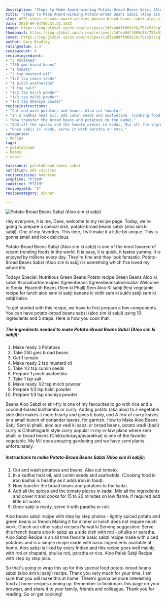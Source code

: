```yaml
---
description: "Steps to Make Award-winning Potato-Broad Beans Sabzi (Aloo sim ki sabji)"
title: "Steps to Make Award-winning Potato-Broad Beans Sabzi (Aloo sim ki sabji)"
slug: 4531-steps-to-make-award-winning-potato-broad-beans-sabzi-aloo-sim-ki-sabji
date: 2020-09-04T06:31:33.153Z
image: https://img-global.cpcdn.com/recipes/c1dfea0dff069c58/751x532cq70/potato-broad-beans-sabzi-aloo-sim-ki-sabji-recipe-main-photo.jpg
thumbnail: https://img-global.cpcdn.com/recipes/c1dfea0dff069c58/751x532cq70/potato-broad-beans-sabzi-aloo-sim-ki-sabji-recipe-main-photo.jpg
cover: https://img-global.cpcdn.com/recipes/c1dfea0dff069c58/751x532cq70/potato-broad-beans-sabzi-aloo-sim-ki-sabji-recipe-main-photo.jpg
author: Gary Bradley
ratingvalue: 3.3
reviewcount: 8
recipeingredient:
- "3 Potatoes"
- "250 gms broad beans"
- "1 tomato"
- "2 tsp mustard oil"
- "1/2 tsp cumin seeds"
- "1 pinch asafoetida"
- "1 tsp salt"
- "1/2 tsp mirch powder"
- "1/3 tsp haldi powder"
- "1/3 tsp dhaniya powder"
recipeinstructions:
- "Cut and wash potatoes and beans. Also cut tomato."
- "In a kadhai heat oil, add cumin seeds and asafoetida. (Cooking food in iron kadhai is healthy as it adds iron in food)."
- "Now transfer the broad beans and potatoes to the kadai."
- "Add all the spices and the tomato pieces in kadai. Mix all the ingredients and cover it and cooks for 15 to 20 minutes on low flame. If required add little bit water."
- "Once sabji is ready, serve it with paratha or roti."
categories:
- Recipe
tags:
- potatobroad
- beans
- sabzi

katakunci: potatobroad beans sabzi 
nutrition: 265 calories
recipecuisine: American
preptime: "PT30M"
cooktime: "PT31M"
recipeyield: "1"
recipecategory: Dinner

---
```



![Potato-Broad Beans Sabzi (Aloo sim ki sabji)](https://img-global.cpcdn.com/recipes/c1dfea0dff069c58/751x532cq70/potato-broad-beans-sabzi-aloo-sim-ki-sabji-recipe-main-photo.jpg)

Hey everyone, it is me, Dave, welcome to my recipe page. Today, we're going to prepare a special dish, potato-broad beans sabzi (aloo sim ki sabji). One of my favorites. This time, I will make it a little bit unique. This is gonna smell and look delicious.

Potato-Broad Beans Sabzi (Aloo sim ki sabji) is one of the most favored of recent trending foods in the world. It is easy, it is quick, it tastes yummy. It is enjoyed by millions every day. They're fine and they look fantastic. Potato-Broad Beans Sabzi (Aloo sim ki sabji) is something which I've loved my whole life.

Todays Special: Nutritious Green Beans Potato recipe Green Beans Aloo ki sabzi #soniabartonrecipes #greenbeans #greenbeansalookisabzi Welcome to Sonia. Hyacinth Beans (Sem ki Phali) Sem Aloo Ki sabji Best vegetable recipe for lunch aloo sem ki sabji banane ki vidhi sem ki sukhi sabji sem ki sabji kaise.


To get started with this recipe, we have to first prepare a few components. You can have potato-broad beans sabzi (aloo sim ki sabji) using 10 ingredients and 5 steps. Here is how you cook that.

<!--inarticleads1-->

##### The ingredients needed to make Potato-Broad Beans Sabzi (Aloo sim ki sabji):

1. Make ready 3 Potatoes
1. Take 250 gms broad beans
1. Get 1 tomato
1. Make ready 2 tsp mustard oil
1. Take 1/2 tsp cumin seeds
1. Prepare 1 pinch asafoetida
1. Take 1 tsp salt
1. Make ready 1/2 tsp mirch powder
1. Prepare 1/3 tsp haldi powder
1. Prepare 1/3 tsp dhaniya powder


Beans Aloo Sabzi or stir-fry is one of my favourites to go with rice and a coconut-based kuzhambu or curry. Adding potato (aka aloo) to a vegetable side dish makes it more hearty and gives it body, and A few of curry leaves or a small bunch of coriander leaves, for garnish. How to Make Aloo Beans Sabji Sem ki phalli, aloo aur vadi ki sabzi or broad beans, potato wadi (badi) curry is Chhattisgarhi style curry popular in my in-law place where sem phalli or broad beans (Chikkudukaya/avarakkai) is one of the favorite vegetable. My Mil does amazing gardening and we have semi plants unfortunately. 

<!--inarticleads2-->

##### Instructions to make Potato-Broad Beans Sabzi (Aloo sim ki sabji):

1. Cut and wash potatoes and beans. Also cut tomato.
1. In a kadhai heat oil, add cumin seeds and asafoetida. (Cooking food in iron kadhai is healthy as it adds iron in food).
1. Now transfer the broad beans and potatoes to the kadai.
1. Add all the spices and the tomato pieces in kadai. Mix all the ingredients and cover it and cooks for 15 to 20 minutes on low flame. If required add little bit water.
1. Once sabji is ready, serve it with paratha or roti.


Aloo beans sabzi recipe with step by step photos - lightly spiced potato and green beans or french Making it for dinner or lunch does not require much work. Check out other sabzi recipes Parwal ki Serving suggestion: Serve this french beans aloo ki sabzi as a side dish with roti - phulka or paratha. Aloo Sabzi Recipe is an all time favorite basic sabzi recipe made with diced potatoes and is a simple recipe made with basic ingredients available at home. Aloo sabzi is liked by every Indian and this recipe goes well mainly with roti or chapathi, phulka roti, paratha or rice. Aloo Palak Sabji Recipe with step by step pics. 

So that's going to wrap this up for this special food potato-broad beans sabzi (aloo sim ki sabji) recipe. Thank you very much for your time. I am sure that you will make this at home. There's gonna be more interesting food at home recipes coming up. Remember to bookmark this page on your browser, and share it to your family, friends and colleague. Thank you for reading. Go on get cooking!
